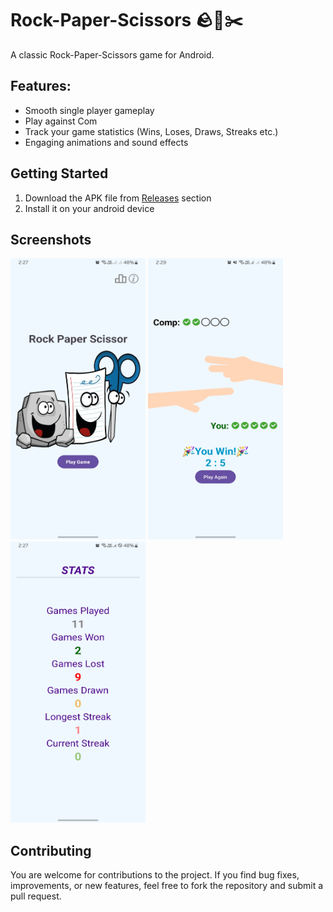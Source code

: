# Rock-Paper-Scissors 🪨📃✂️
A classic Rock-Paper-Scissors game for Android. 

## Features:
- Smooth single player gameplay
- Play against Com
- Track your game statistics (Wins, Loses, Draws, Streaks etc.)
- Engaging animations and sound effects

## Getting Started
1. Download the APK file from [Releases](https://github.com/almahfuz777/Rock-Paper-Scissor/releases) section 
2. Install it on your android device

## Screenshots
<img src="app/src/main/res/drawable/ss1.jpg" width="216px" height="450px" />
<img src="app/src/main/res/drawable/ss2.jpg" width="216px" height="450px" />
<img src="app/src/main/res/drawable/ss3.jpg" width="216px" height="450px" />


## Contributing
You are welcome for contributions to the project. If you find bug fixes, improvements, or new features, feel free to fork the repository and submit a pull request.
<img>